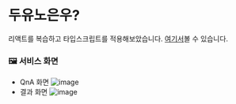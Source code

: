 # 두유노은우?

리액트를 복습하고 타입스크립트를 적용해보았습니다.
[여기서](https://dev-wooyeon.github.io/quiz-app/)볼 수 있습니다.

### 🖼️ 서비스 화면
- QnA 화면
![image](https://github.com/ieunune/quiz-app/assets/50124623/bf6fc0df-1ef6-435a-8894-92c9bb07419e)
- 결과 화면
![image](https://github.com/ieunune/quiz-app/assets/50124623/f4ed1afa-bdb1-477d-a86e-d24ccb507a12)



